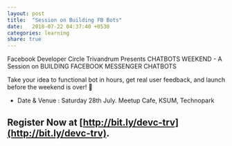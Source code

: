 ```yaml
---
layout: post
title:  "Session on Building FB Bots"
date:   2018-07-22 04:37:40 +0530
categories: learning
share: true
---
```


Facebook Developer Circle Trivandrum Presents CHATBOTS WEEKEND - A Session on BUILDING FACEBOOK MESSENGER CHATBOTS

Take your idea to functional bot in hours, get real user feedback, and launch before the weekend is over! 🚀

- Date & Venue : Saturday 28th July. Meetup Cafe, KSUM, Technopark

## Register Now at  [http://bit.ly/devc-trv](http://bit.ly/devc-trv).
